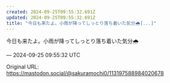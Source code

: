 ```yaml
---
created: 2024-09-25T09:55:32.691Z
updated: 2024-09-25T09:55:32.691Z
title: "今日も来たよ。小雨が降ってしっとり落ち着いた気分🌧️[...]"
---
```


<p>今日も来たよ。小雨が降ってしっとり落ち着いた気分🌧️</p>

&mdash; 2024-09-25 09:55:32 UTC

Original URL: https://mastodon.social/@sakuramochi0/113197588984020678
